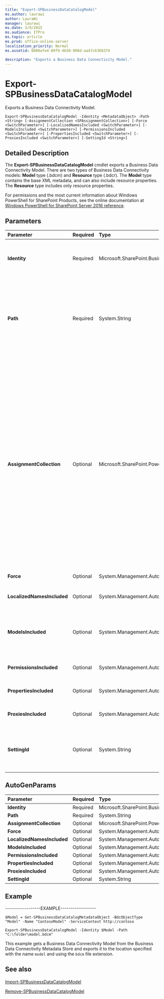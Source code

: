 ```yaml
---
title: "Export-SPBusinessDataCatalogModel"
ms.author: laurawi
author: LauraWi
manager: laurawi
ms.date: 3/9/2015
ms.audience: ITPro
ms.topic: article
ms.prod: office-online-server
localization_priority: Normal
ms.assetid: 6008afe4-89f9-4b50-908d-aa47c6368374

description: "Exports a Business Data Connectivity Model."
---
```


# Export-SPBusinessDataCatalogModel

Exports a Business Data Connectivity Model.
  
```
Export-SPBusinessDataCatalogModel -Identity <MetadataObject> -Path <String> [-AssignmentCollection <SPAssignmentCollection>] [-Force <SwitchParameter>] [-LocalizedNamesIncluded <SwitchParameter>] [-ModelsIncluded <SwitchParameter>] [-PermissionsIncluded <SwitchParameter>] [-PropertiesIncluded <SwitchParameter>] [-ProxiesIncluded <SwitchParameter>] [-SettingId <String>]
```

## Detailed Description

The **Export-SPBusinessDataCatalogModel** cmdlet exports a Business Data Connectivity Model. There are two types of Business Data Connectivity models: **Model** type (.bdcm) and **Resource** type (.bdcr). The **Model** type contains the base XML metadata, and can also include resource properties. The **Resource** type includes only resource properties. 
  
For permissions and the most current information about Windows PowerShell for SharePoint Products, see the online documentation at [Windows PowerShell for SharePoint Server 2016 reference](https://go.microsoft.com/fwlink/p/?LinkId=671715).
  
## Parameters

|**Parameter**|**Required**|**Type**|**Description**|
|:-----|:-----|:-----|:-----|
|**Identity** <br/> |Required  <br/> |Microsoft.SharePoint.BusinessData.Administration.MetadataObject  <br/> |Specifies the Business Data Connectivity Metadata Store metadata object from which to export the Business Data Connectivity Model.  <br/> |
|**Path** <br/> |Required  <br/> |System.String  <br/> |Specifies the path and name to use to create the export file.  <br/> The type must be a valid path in either of the following forms:  <br/> - C:\folder_name \file.bdcm  <br/> - \\server_name\folder_name \file.bdcm  <br/> - …\folder_name\file.bdcm  <br/> |
|**AssignmentCollection** <br/> |Optional  <br/> |Microsoft.SharePoint.PowerShell.SPAssignmentCollection  <br/> |Manages objects for the purpose of proper disposal. Use of objects, such as **SPWeb** or **SPSite**, can use large amounts of memory and use of these objects in Windows PowerShell scripts requires proper memory management. Using the **SPAssignment** object, you can assign objects to a variable and dispose of the objects after they are needed to free up memory. When **SPWeb**, **SPSite**, or **SPSiteAdministration** objects are used, the objects are automatically disposed of if an assignment collection or the **Global** parameter is not used.  <br/> > [!NOTE]> When the **Global** parameter is used, all objects are contained in the global store. If objects are not immediately used, or disposed of by using the **Stop-SPAssignment** command, an out-of-memory scenario can occur.           |
|**Force** <br/> |Optional  <br/> |System.Management.Automation.SwitchParameter  <br/> |Overwrites the output file if the file exists.  <br/> |
|**LocalizedNamesIncluded** <br/> |Optional  <br/> |System.Management.Automation.SwitchParameter  <br/> |Specifies that names for business data fields in multiple languages are exported.  <br/> |
|**ModelsIncluded** <br/> |Optional  <br/> |System.Management.Automation.SwitchParameter  <br/> |Specifies that models are included in the exported Business Data Connectivity Model file. A model contains the base XML metadata for a system.  <br/> |
|**PermissionsIncluded** <br/> |Optional  <br/> |System.Management.Automation.SwitchParameter  <br/> |Specifies that permissions from the Business Data Connectivity Model are exported.  <br/> |
|**PropertiesIncluded** <br/> |Optional  <br/> |System.Management.Automation.SwitchParameter  <br/> |Specifies that properties from the application definition are exported.  <br/> |
|**ProxiesIncluded** <br/> |Optional  <br/> |System.Management.Automation.SwitchParameter  <br/> |Specifies that proxies for Business Data Connectivity Service applications are exported.  <br/> |
|**SettingId** <br/> |Optional  <br/> |System.String  <br/> |Specifies the custom environment settings model slice to export.  <br/> The type must be a valid string that identifies a model slice; for example, ModelSlice1.  <br/> |
   
## AutoGenParams

|**Parameter**|**Required**|**Type**|**Description**|
|:-----|:-----|:-----|:-----|
|**Identity** <br/> |Required  <br/> |Microsoft.SharePoint.BusinessData.Administration.MetadataObject  <br/> ||
|**Path** <br/> |Required  <br/> |System.String  <br/> ||
|**AssignmentCollection** <br/> |Optional  <br/> |Microsoft.SharePoint.PowerShell.SPAssignmentCollection  <br/> ||
|**Force** <br/> |Optional  <br/> |System.Management.Automation.SwitchParameter  <br/> ||
|**LocalizedNamesIncluded** <br/> |Optional  <br/> |System.Management.Automation.SwitchParameter  <br/> ||
|**ModelsIncluded** <br/> |Optional  <br/> |System.Management.Automation.SwitchParameter  <br/> ||
|**PermissionsIncluded** <br/> |Optional  <br/> |System.Management.Automation.SwitchParameter  <br/> ||
|**PropertiesIncluded** <br/> |Optional  <br/> |System.Management.Automation.SwitchParameter  <br/> ||
|**ProxiesIncluded** <br/> |Optional  <br/> |System.Management.Automation.SwitchParameter  <br/> ||
|**SettingId** <br/> |Optional  <br/> |System.String  <br/> ||
   
## Example

------------------EXAMPLE------------------
  
```
$Model = Get-SPBusinessDataCatalogMetadataObject -BdcObjectType "Model" -Name "ContosoModel" -ServiceContext http://contoso
```

```
Export-SPBusinessDataCatalogModel -Identity $Model -Path "C:\folder\model.bdcm"
```

This example gets a Business Data Connectivity Model from the Business Data Connectivity Metadata Store and exports it to the location specified with the name  `model` and using the  `bdcm` file extension. 
  
## See also

#### 

[Import-SPBusinessDataCatalogModel](import-spbusinessdatacatalogmodel.md)
  
[Remove-SPBusinessDataCatalogModel](remove-spbusinessdatacatalogmodel.md)

